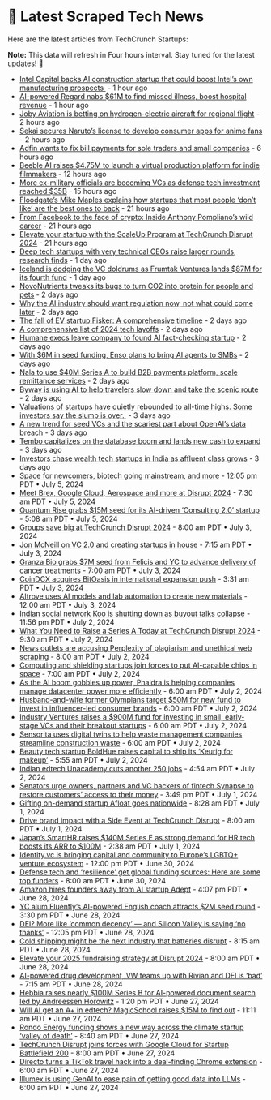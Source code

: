 
# 📰 Latest Scraped Tech News

Here are the latest articles from TechCrunch Startups:

**Note:** This data will refresh in Four hours interval. Stay tuned for the latest updates! 🔄
- [Intel Capital backs AI construction startup that could boost Intel’s own manufacturing prospects ](https://techcrunch.com/2024/07/11/intel-capital-backs-ai-construction-startup-that-could-boost-intels-own-manufacturing-prospects/) - 1 hour ago
- [AI-powered Regard nabs $61M to find missed illness, boost hospital revenue](https://techcrunch.com/2024/07/11/ai-powered-regard-nabs-61m-to-find-missed-illness-boost-hospital-revenue/) - 1 hour ago
- [Joby Aviation is betting on hydrogen-electric aircraft for regional flight](https://techcrunch.com/2024/07/11/joby-aviation-is-betting-on-hydrogen-electric-aircraft-for-regional-flight/) - 2 hours ago
- [Sekai secures Naruto’s license to develop consumer apps for anime fans](https://techcrunch.com/2024/07/11/sekai-secures-narutos-license-to-develop-consumer-apps-for-anime-fans/) - 2 hours ago
- [Adfin wants to fix bill payments for sole traders and small companies](https://techcrunch.com/2024/07/10/adfin-wants-to-fix-bill-payments-for-tradespeople-lawyers-and-small-companies/) - 6 hours ago
- [Beeble AI raises $4.75M to launch a virtual production platform for indie filmmakers](https://techcrunch.com/2024/07/10/beeble-ai-raises-4-75m-to-launch-a-virtual-production-platform-for-indie-filmmakers/) - 12 hours ago
- [More ex-military officials are becoming VCs as defense tech investment reached $35B](https://techcrunch.com/2024/07/10/ex-military-officials-becoming-vcs-defense-tech-investment-reached-35-billion/) - 15 hours ago
- [Floodgate’s Mike Maples explains how startups that most people ‘don’t like’ are the best ones to back](https://techcrunch.com/podcast/floodgates-mike-maples-explains-how-startups-that-most-people-dont-like-are-the-best-ones-to-back/) - 21 hours ago
- [From Facebook to the face of crypto: Inside Anthony Pompliano’s wild career](https://techcrunch.com/2024/07/10/facebook-to-face-of-crypto-anthony-pompliano-wild-career/) - 21 hours ago
- [Elevate your startup with the ScaleUp Program at TechCrunch Disrupt 2024](https://techcrunch.com/2024/07/10/elevate-your-startup-with-the-scaleup-program-at-techcrunch-disrupt-2024/) - 21 hours ago
- [Deep tech startups with very technical CEOs raise larger rounds, research finds](https://techcrunch.com/2024/07/09/now-theres-a-deep-tech-hardware-napkin-with-concrete-advice-for-european-founders/) - 1 day ago
- [Iceland is dodging the VC doldrums as Frumtak Ventures lands $87M for its fourth fund](https://techcrunch.com/2024/07/09/frumtak-ventures-87-million-fund-confirms-icelands-global-ambitions/) - 1 day ago
- [NovoNutrients tweaks its bugs to turn CO2 into protein for people and pets](https://techcrunch.com/2024/07/09/novonutrients-tweaks-its-bugs-to-turn-co2-into-protein-for-people-and-pets/) - 2 days ago
- [Why the AI industry should want regulation now, not what could come later](https://techcrunch.com/podcast/why-the-ai-industry-should-want-regulation-now-not-what-could-come-later/) - 2 days ago
- [The fall of EV startup Fisker: A comprehensive timeline](https://techcrunch.com/2024/07/09/the-fall-of-ev-startup-fisker-a-comprehensive-timeline/) - 2 days ago
- [A comprehensive list of 2024 tech layoffs](https://techcrunch.com/2024/07/09/tech-layoffs-2024-list/) - 2 days ago
- [Humane execs leave company to found AI fact-checking startup](https://techcrunch.com/2024/07/09/humane-execs-leave-company-to-found-ai-fact-checking-startup/) - 2 days ago
- [With $6M in seed funding, Enso plans to bring AI agents to SMBs](https://techcrunch.com/2024/07/09/with-6m-in-seed-funding-enso-plans-to-bring-ai-agents-to-smbs/) - 2 days ago
- [Nala to use $40M Series A to build B2B payments platform, scale remittance services](https://techcrunch.com/2024/07/09/nala-series-a/) - 2 days ago
- [Byway is using AI to help travelers slow down and take the scenic route](https://techcrunch.com/2024/07/09/byway-is-using-ai-to-help-travellers-slow-down-and-take-the-scenic-route/) - 2 days ago
- [Valuations of startups have quietly rebounded to all-time highs. Some investors say the slump is over. ](https://techcrunch.com/2024/07/08/valuations-of-startups-have-quietly-rebounded-to-all-time-highs-some-investors-say-the-slump-is-over/) - 3 days ago
- [A new trend for seed VCs and the scariest part about OpenAI’s data breach](https://techcrunch.com/podcast/a-new-trend-for-seed-vcs-and-the-scariest-part-about-openais-data-breach/) - 3 days ago
- [Tembo capitalizes on the database boom and lands new cash to expand](https://techcrunch.com/2024/07/08/database-startup-tembo-lands-new-cash-to-expand/) - 3 days ago
- [Investors chase wealth tech startups in India as affluent class grows](https://techcrunch.com/2024/07/07/investors-chase-wealthtech-startups-in-india-as-affluent-class-grows/) - 3 days ago
- [Space for newcomers, biotech going mainstream, and more](https://techcrunch.com/2024/07/05/space-for-newcomers-biotech-going-mainstream-and-more/) - 12:05 pm PDT • July 5, 2024
- [Meet Brex, Google Cloud, Aerospace and more at Disrupt 2024](https://techcrunch.com/2024/07/05/meet-these-partners-at-disrupt-2024/) - 7:30 am PDT • July 5, 2024
- [Quantum Rise grabs $15M seed for its AI-driven ‘Consulting 2.0’ startup](https://techcrunch.com/2024/07/05/quantum-rise-grabs-15m-seed-for-its-ai-driven-consulting-2-0-startup/) - 5:08 am PDT • July 5, 2024
- [Groups save big at TechCrunch Disrupt 2024](https://techcrunch.com/2024/07/03/groups-save-big-at-techcrunch-disrupt-2024/) - 8:00 am PDT • July 3, 2024
- [Jon McNeill on VC 2.0 and creating startups in house](https://techcrunch.com/podcast/jon-mcneill-on-vc-2-0-and-creating-startups-in-house/) - 7:15 am PDT • July 3, 2024
- [Granza Bio grabs $7M seed from Felicis and YC to advance delivery of cancer treatments](https://techcrunch.com/2024/07/03/granza-bio-grabs-7m-seed-from-felicis-and-yc-to-advance-delivery-of-cancer-treatments/) - 7:00 am PDT • July 3, 2024
- [CoinDCX acquires BitOasis in international expansion push](https://techcrunch.com/2024/07/03/coindcx-acquires-bitoasis-in-international-expansion-push/) - 3:31 am PDT • July 3, 2024
- [Altrove uses AI models and lab automation to create new materials](https://techcrunch.com/2024/07/03/altrove-uses-ai-models-and-lab-automation-to-create-new-materials/) - 12:00 am PDT • July 3, 2024
- [Indian social network Koo is shutting down as buyout talks collapse](https://techcrunch.com/2024/07/02/indian-social-network-koo-to-shut-down/) - 11:56 pm PDT • July 2, 2024
- [What You Need to Raise a Series A Today at TechCrunch Disrupt 2024](https://techcrunch.com/2024/07/02/what-you-need-to-raise-a-series-a-today-at-techcrunch-disrupt-2024/) - 9:30 am PDT • July 2, 2024
- [News outlets are accusing Perplexity of plagiarism and unethical web scraping](https://techcrunch.com/2024/07/02/news-outlets-are-accusing-perplexity-of-plagiarism-and-unethical-web-scraping/) - 8:00 am PDT • July 2, 2024
- [Computing and shielding startups join forces to put AI-capable chips in space](https://techcrunch.com/2024/07/02/computing-and-shielding-startups-join-forces-to-put-ai-capable-chips-in-space/) - 7:00 am PDT • July 2, 2024
- [As the AI boom gobbles up power, Phaidra is helping companies manage datacenter power more efficiently](https://techcrunch.com/2024/07/02/phaidras-ai-helps-manage-data-center-energy-consumption/) - 6:00 am PDT • July 2, 2024
- [Husband-and-wife former Olympians target $50M for new fund to invest in influencer-led consumer brands](https://techcrunch.com/2024/07/02/samyr-laine-freedom-trail-capital-venture-capital/) - 6:00 am PDT • July 2, 2024
- [Industry Ventures raises a $900M fund for investing in small, early-stage VCs and their breakout startups](https://techcrunch.com/2024/07/02/industry-ventures-raises-a-900m-fund-for-investing-in-small-early-stage-vcs-and-their-breakout-startups/) - 6:00 am PDT • July 2, 2024
- [Sensorita uses digital twins to help waste management companies streamline construction waste](https://techcrunch.com/2024/07/02/sensorita-uses-digital-twins-to-help-waste-management-companies-streamline-construction-waste/) - 6:00 am PDT • July 2, 2024
- [Beauty tech startup BoldHue raises capital to ship its ‘Keurig for makeup’](https://techcrunch.com/2024/07/02/boldhue-beauty-tech-startup-seed-funding/) - 5:55 am PDT • July 2, 2024
- [Indian edtech Unacademy cuts another 250 jobs](https://techcrunch.com/2024/07/02/indian-edtech-unacademy-cuts-another-250-jobs/) - 4:54 am PDT • July 2, 2024
- [Senators urge owners, partners and VC backers of fintech Synapse to restore customers’ access to their money](https://techcrunch.com/2024/07/01/senators-urge-synapses-owners-partners-and-vc-funders-to-restore-customers-access-to-their-money/) - 3:49 pm PDT • July 1, 2024
- [Gifting on-demand startup Afloat goes nationwide](https://techcrunch.com/2024/07/01/gifting-on-demand-delivery-app-afloat/) - 8:28 am PDT • July 1, 2024
- [Drive brand impact with a Side Event at TechCrunch Disrupt](https://techcrunch.com/2024/07/01/drive-brand-impact-with-side-event-at-techcrunch-disrupt/) - 8:00 am PDT • July 1, 2024
- [Japan’s SmartHR raises $140M Series E as strong demand for HR tech boosts its ARR to $100M](https://techcrunch.com/2024/07/01/japans-smarthr-raises-140m-series-e-as-strong-demand-for-hr-tech-boosts-its-arr-to-100m/) - 2:38 am PDT • July 1, 2024
- [Identity.vc is bringing capital and community to Europe’s LGBTQ+ venture ecosystem](https://techcrunch.com/2024/06/30/identity-vc-is-bringing-capital-and-community-to-europes-lgbtq-venture-ecosystem/) - 12:00 pm PDT • June 30, 2024
- [Defense tech and ‘resilience’ get global funding sources: Here are some top funders](https://techcrunch.com/2024/06/30/defense-tech-and-resilience-get-global-funding-sources-here-are-some-top-funders/) - 8:00 am PDT • June 30, 2024
- [Amazon hires founders away from AI startup Adept](https://techcrunch.com/2024/06/28/amazon-hires-founders-away-from-ai-startup-adept/) - 4:07 pm PDT • June 28, 2024
- [YC alum Fluently’s AI-powered English coach attracts $2M seed round](https://techcrunch.com/2024/06/28/yc-alum-fluentlys-ai-powered-english-coach-attracts-2m-seed-round/) - 3:30 pm PDT • June 28, 2024
- [DEI? More like ‘common decency’ — and Silicon Valley is saying ‘no thanks’](https://techcrunch.com/2024/06/28/dei-more-like-common-decency-and-silicon-valley-is-saying-no-thanks/) - 12:05 pm PDT • June 28, 2024
- [Cold shipping might be the next industry that batteries disrupt](https://techcrunch.com/2024/06/28/cold-shipping-might-be-the-next-industry-that-batteries-disrupt/) - 8:15 am PDT • June 28, 2024
- [Elevate your 2025 fundraising strategy at Disrupt 2024](https://techcrunch.com/2024/06/28/elevate-your-2025-fundraising-strategy-at-disrupt-2024/) - 8:00 am PDT • June 28, 2024
- [AI-powered drug development, VW teams up with Rivian and DEI is ‘bad’](https://techcrunch.com/podcast/ai-powered-drug-development-vw-teams-up-with-rivian-and-dei-is-bad/) - 7:15 am PDT • June 28, 2024
- [Hebbia raises nearly $100M Series B for AI-powered document search led by Andreessen Horowitz](https://techcrunch.com/2024/06/27/hebbia-raises-nearly-100m-seriesb-for-ai-powered-document-search-led-by-andreessen-horowitz/) - 1:20 pm PDT • June 27, 2024
- [Will AI get an A+ in edtech? MagicSchool raises $15M to find out](https://techcrunch.com/2024/06/27/magicschool-thinks-ai-in-the-classroom-is-inevitable-so-its-aiming-to-help-teachers-and-students-use-it-properly/) - 11:11 am PDT • June 27, 2024
- [Rondo Energy funding shows a new way across the climate startup ‘valley of death’](https://techcrunch.com/2024/06/27/rondo-energy-funding-shows-a-new-way-across-the-climate-startup-valley-of-death/) - 8:40 am PDT • June 27, 2024
- [TechCrunch Disrupt joins forces with Google Cloud for Startup Battlefield 200](https://techcrunch.com/2024/06/27/techcrunch-disrupt-joins-forces-with-google-cloud-forstartup-battlefield-200/) - 8:00 am PDT • June 27, 2024
- [Directo turns a TikTok travel hack into a deal-finding Chrome extension](https://techcrunch.com/2024/06/27/directo-turns-a-tiktok-travel-hack-into-a-deal-finding-chrome-extension/) - 6:00 am PDT • June 27, 2024
- [Illumex is using GenAI to ease pain of getting good data into LLMs](https://techcrunch.com/2024/06/27/illumex-is-using-genai-to-ease-pain-of-getting-good-data-into-llms/) - 6:00 am PDT • June 27, 2024